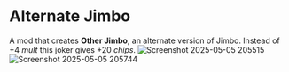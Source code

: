# Alternate Jimbo	
A mod that creates **Other Jimbo**, an alternate version of Jimbo. Instead of +4 *mult* this joker gives +20 *chips*. 
![Screenshot 2025-05-05 205515](https://github.com/user-attachments/assets/bd22553a-2ad4-43d2-82ed-66ae362e1204)
![Screenshot 2025-05-05 205744](https://github.com/user-attachments/assets/7229261c-790d-4254-b895-a2cbc5ab5374)
